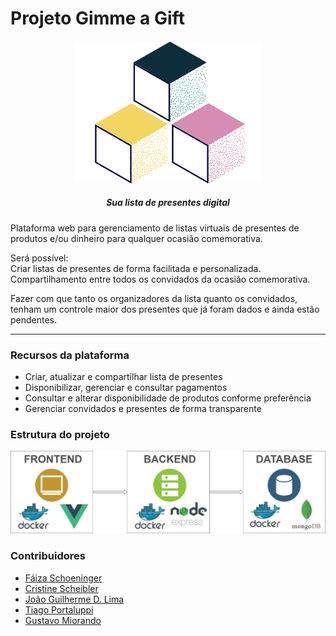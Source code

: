 # Projeto Gimme a Gift


<p align="center">
    <img width="300px" src="https://github.com/cris-scheib/gimme-a-gift/blob/main/front/src/assets/icon.svg">
</p>
<h5 align="center">
  Sua lista de presentes digital
</h5>
<p>Plataforma web para gerenciamento de listas virtuais de presentes de produtos e/ou dinheiro para qualquer ocasião comemorativa.</p>
<p>Será possível: <br> Criar listas de presentes de forma facilitada e personalizada. Compartilhamento entre todos os convidados da ocasião comemorativa.</p>
<p>Fazer com que tanto os organizadores da lista quanto os convidados, tenham um controle maior dos presentes que já foram dados e ainda estão pendentes.</p>

----------------------------

### Recursos da plataforma

- Criar, atualizar e compartilhar lista de presentes
- Disponibilizar, gerenciar e consultar pagamentos
- Consultar e alterar disponibilidade de produtos conforme preferência
- Gerenciar convidados e presentes de forma transparente

### Estrutura do projeto 
<p align="center">
  <img src="https://raw.githubusercontent.com/cris-scheib/gimme-a-gift/main/front/public/estrutura.jpeg">
</p>

### Contribuidores
- [Fáiza Schoeninger](https://github.com/faizaleticia)
- [Cristine Scheibler](https://github.com/cris-scheib)
- [João Guilherme D. Lima](https://github.com/JoaoGDLima)
- [Tiago Portaluppi](https://github.com/tiagoportaluppi)
- [Gustavo Miorando](https://github.com/gutomiorando)